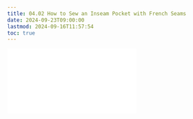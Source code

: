 ```yaml
---
title: 04.02 How to Sew an Inseam Pocket with French Seams
date: 2024-09-23T09:00:00
lastmod: 2024-09-16T11:57:54
toc: true
---
```


![Link to included file content](../../../../sewing/sew-inseam-pockets-with-french-seams.md)
